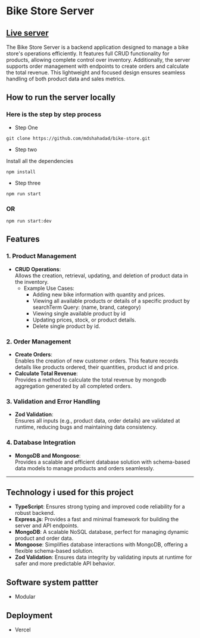# Bike Store Server
## [Live server](https://v2-bike-store.vercel.app/)

The Bike Store Server is a backend application designed to manage a bike store's operations efficiently. It features full CRUD functionality for products, allowing complete control over inventory. Additionally, the server supports order management with endpoints to create orders and calculate the total revenue. This lightweight and focused design ensures seamless handling of both product data and sales metrics.


## How to run the server locally

### Here is the step by step process

* Step One

```
git clone https://github.com/mdshahadad/bike-store.git
```

* Step two

Install all the dependencies
```
npm install
```

* Step three

```
npm run start
```
### OR

```
npm run start:dev
```
## Features

### 1. **Product Management**
- **CRUD Operations**:  
  Allows the creation, retrieval, updating, and deletion of product data in the inventory.  
  - Example Use Cases:
    - Adding new bike information with quantity and prices.
    - Viewing all available products or details of a specific product by searchTerm Query: (name, brand, category)
    - Viewing single available product by id
    - Updating prices, stock, or product details.
    - Delete single product by id.

### 2. **Order Management**
- **Create Orders**:  
  Enables the creation of new customer orders. This feature records details like products ordered, their quantities, product id and price.  
- **Calculate Total Revenue**:  
  Provides a method to calculate the total revenue by mongodb aggregation generated by all completed orders.

### 3. **Validation and Error Handling**
- **Zod Validation**:  
  Ensures all inputs (e.g., product data, order details) are validated at runtime, reducing bugs and maintaining data consistency.  

### 4. **Database Integration**
- **MongoDB and Mongoose**:  
  Provides a scalable and efficient database solution with schema-based data models to manage products and orders seamlessly.

---

## Technology i used for this project

* **TypeScript**: Ensures strong typing and improved code reliability for a robust backend.
* **Express.js**: Provides a fast and minimal framework for building the server and API endpoints.
* **MongoDB**: A scalable NoSQL database, perfect for managing dynamic product and order data.
* **Mongoose**: Simplifies database interactions with MongoDB, offering a flexible schema-based solution.
* **Zod Validation**: Ensures data integrity by validating inputs at runtime for safer and more predictable API behavior.

## Software system pattter

* Modular

## Deployment

* Vercel
